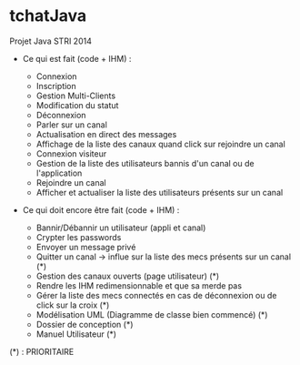 tchatJava
=========

Projet Java STRI 2014

- Ce qui est fait (code + IHM) :
	- Connexion
	- Inscription
	- Gestion Multi-Clients
	- Modification du statut
	- Déconnexion
	- Parler sur un canal
	- Actualisation en direct des messages
	- Affichage de la liste des canaux quand click sur rejoindre un canal
	- Connexion visiteur
	- Gestion de la liste des utilisateurs bannis d'un canal ou de l'application
	- Rejoindre un canal
	- Afficher et actualiser la liste des utilisateurs présents sur un canal

- Ce qui doit encore être fait (code + IHM) :
    - Bannir/Débannir un utilisateur (appli et canal)
	- Crypter les passwords
	- Envoyer un message privé
	- Quitter un canal -> influe sur la liste des mecs présents sur un canal (*)
	- Gestion des canaux ouverts (page utilisateur) (*)
	- Rendre les IHM redimensionnable et que sa merde pas
	- Gérer la liste des mecs connectés en cas de déconnexion ou de click sur la croix (*)
	- Modélisation UML (Diagramme de classe bien commencé) (*)
	- Dossier de conception (*)
	- Manuel Utilisateur (*)
	
(*) : PRIORITAIRE